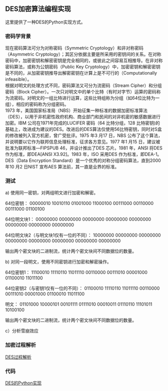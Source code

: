 ## DES加密算法编程实现
这里提供了一种DES的Python实现方式。
### 密码学背景
现在密码算法可分为对称密码（Symmetric Cryptology）和非对称密码（Asymmetric Cryptology）；其区分依据主要是所采用的密钥间的关系。在对称密码中，加密密钥和解密密钥是完全相同的，或彼此之间容易互相推导。在非对称密码算法，或称为公钥密码（Public Key Cryptology）中，加密密钥和解密密钥是不同的，从加密密钥推导出解密密钥在计算上是不可行的（Computationally infeasible）。</br>
根据对明文的处理方式不同，密码算法又可分为流密码（Stream Cipher）和分组密码（Block Cipher）。一次只对明文中的单个比特（有时对字节）运算的密码称为流密码。对明文的一组比特进行运算，这些比特组称为分组（如64位比特为一组），相应的密码称为分组密码。</br>
1973 年，美国国家标准局（NBS）开始征集一种标准的数据加密标准算法（DES），以用于非机密性政府机构、商业部门和民间的对非机密的敏感数据进行加密。IBM 公司在1971年完成的LUCIFER 密码（64 比特分组，128 比特密钥)的基础上，改进成为建议的DES。改进后的DES算法仅使用56比特密钥，同时对S盒的修改被列入官方机密，曾广受批评。1975 年3 月17 日，NBS 公布了这个算法，并说明要以它作为联邦信息处理标准，征求各方意见。1977 年1 月15 日，建议被批准为联邦标准—FIPSPUB 46，并设计推出了DES 芯片。1981 年，ANSI 将DES 作为标准，即DEA[ANSI X3.92]。1983 年，ISO 采用DES 作为标准，即DEA-1。DES（Data Encryption Standard）是一个优秀的对称分组密码算法，直到2000 年10 月2 日NIST 宣布AES 算法前，其一直是业界的标准。</br>

### 测试
a) 使用同一密钥，对两组明文进行加密和解密。

64位密钥：
00000010 10010110 01001000 11000100 00111000 00110000 00111000 01100100 

64位明文块1：
00000000 00000000 00000000 00000000 00000000 00000000 00000000 00000000 

64位明文块2（与明文块1仅有一位的不同）：
10000000 00000000 00000000 00000000 00000000 00000000 00000000 00000000 

输出两个密文块的二进制流，统计两个密文块间不同数据位的数量。

b) 对同一段明文，使用不同密钥进行加密和解密操作。

64位密钥1：
11100010 11110110 11011110 00110000 00111010 00001000 01100010 11011100

64位密钥2（与密钥1仅有一位的不同）：
01100010 11110110 11011110 00110000 00111010 00001000 01100010 11011100

明文：
01101000 10000101 00101111 01111010 00010011 01110110 11101011 10100100

输出两个密文块的二进制流，统计两个密文块间不同数据位的数量。

c）分析雪崩效应
### 加密过程解析
[DES过程解析]()
### 代码
[DES的Python实现]()
